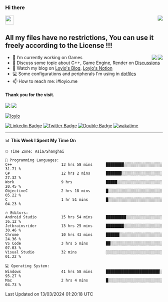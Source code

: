 <h3 align="left">Hi there</h3>
<img src='https://em-content.zobj.net/source/animated-noto-color-emoji/356/waving-hand_light-skin-tone_1f44b-1f3fb_1f3fb.gif' width='28' />
<a align="right" href="https://github.com/loyio/loyio/blob/master/STAR/README.md"><img align="right" src="https://img.shields.io/badge/LOYIO-STAR-green" /></a>

## All my files have no restrictions, You can use it freely according to the License !!!

<a href="https://github.com/loyio#gh-light-mode-only">
     <img align="right"  src="https://loy-readme.vercel.app/api/top-langs/?username=loyio&langs_count=6&hide=css,html,jupyter%20notebook" />
</a>

<a href="https://github.com/loyio#gh-dark-mode-only">
  <img align="right"  src="https://loy-readme.vercel.app/api/top-langs/?username=loyio&langs_count=6&theme=slateorange&hide=css,html,jupyter%20notebook" />
</a>



- 🔭 I’m currently working on Games
- 💬 Discuss some topic about C++, Game Engine, Render on [Discussions](https://github.com/loyio/loyio/discussions)
- 📔 Watch my blog on [Loyio's Blog](https://loyio.me), [Loyio's Notion](https://loyio.notion.site/loyio/Loyio-s-Dashboard-2f56bd29222a445ea9d9e8802a1ac83b)
- 💻 Some configurations and peripherals I'm using in [dotfiles](https://github.com/loyio/dotfiles)
- 📫 How to reach me: i#loyio.me


#### Thank you for the visit.
<img src="http://profile-counter.glitch.me/loyio/count.svg" />

<img src="https://loy-readme.vercel.app/api?username=loyio&show_icons=true&hide=stars&include_all_commits=true&hide_title=true&theme=slateorange" />

     

[![loyio](https://github-profile-trophy.vercel.app/?username=loyio&theme=onedark&column=4)](https://github.com/loyio)

[![Linkedin Badge](https://img.shields.io/badge/-@loyio-0077b5?style=flat-square&logo=Linkedin&logoColor=white&labelColor=0077b5&link=https://www.linkedin.com/in/loyio-hex-363172158/)](https://www.linkedin.com/in/loyio-hex-363172158/)
[![Twitter Badge](https://img.shields.io/badge/-@loyiome-000000?style=flat-square&labelColor=000000&logo=x&logoColor=white&link=https://twitter.com/loyiome)](https://twitter.com/loyiome)
[![Double Badge](https://img.shields.io/badge/@loyio-007722?style=flat&logo=Douban&logoColor=white)](https://www.douban.com/people/susmote)
[![wakatime](https://wakatime.com/badge/user/c0ddc104-5a20-41d1-ab9a-c4d9ea20a4d9.svg)](https://wakatime.com/@c0ddc104-5a20-41d1-ab9a-c4d9ea20a4d9)

-------
<!--START_SECTION:waka-->
📊 **This Week I Spent My Time On** 

```text
🕑︎ Time Zone: Asia/Shanghai

💬 Programming Languages: 
C++                      13 hrs 58 mins      ████████░░░░░░░░░░░░░░░░░   31.71 % 
C#                       12 hrs 2 mins       ███████░░░░░░░░░░░░░░░░░░   27.32 % 
Work                     9 hrs               █████░░░░░░░░░░░░░░░░░░░░   20.45 % 
ObjectiveC               2 hrs 18 mins       █░░░░░░░░░░░░░░░░░░░░░░░░   05.22 % 
C                        1 hr 51 mins        █░░░░░░░░░░░░░░░░░░░░░░░░   04.23 % 

🔥 Editors: 
Android Studio           15 hrs 54 mins      █████████░░░░░░░░░░░░░░░░   36.12 % 
Jetbrainsrider           13 hrs 25 mins      ████████░░░░░░░░░░░░░░░░░   30.46 % 
Chrome                   10 hrs 43 mins      ██████░░░░░░░░░░░░░░░░░░░   24.36 % 
VS Code                  3 hrs 5 mins        ██░░░░░░░░░░░░░░░░░░░░░░░   07.03 % 
Visual Studio            32 mins             ░░░░░░░░░░░░░░░░░░░░░░░░░   01.22 % 

💻 Operating System: 
Windows                  41 hrs 58 mins      ████████████████████████░   95.27 % 
Mac                      2 hrs 4 mins        █░░░░░░░░░░░░░░░░░░░░░░░░   04.73 % 
```


 Last Updated on 13/03/2024 01:20:18 UTC
<!--END_SECTION:waka-->
